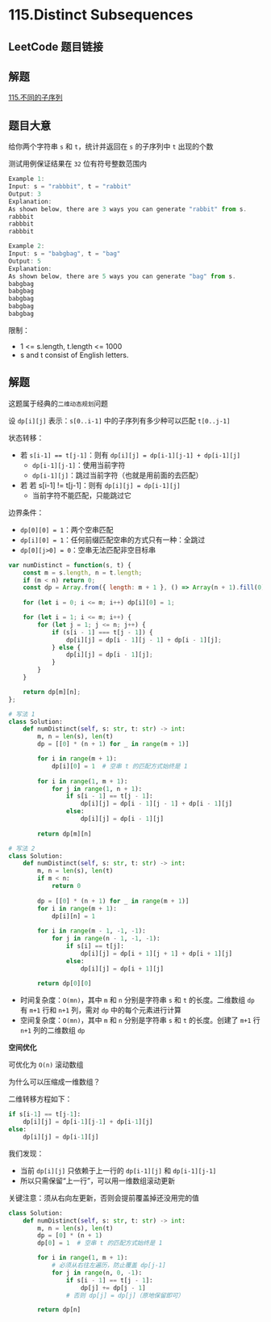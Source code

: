 # 115.Distinct Subsequences

## LeetCode 题目链接

## 解题

[115.不同的子序列](https://leetcode.cn/problems/distinct-subsequences/)

## 题目大意

给你两个字符串 `s` 和 `t`，统计并返回在 `s` 的子序列中 `t` 出现的个数

测试用例保证结果在 `32` 位有符号整数范围内

```js
Example 1:
Input: s = "rabbbit", t = "rabbit"
Output: 3
Explanation:
As shown below, there are 3 ways you can generate "rabbit" from s.
rabbbit
rabbbit
rabbbit

Example 2:
Input: s = "babgbag", t = "bag"
Output: 5
Explanation:
As shown below, there are 5 ways you can generate "bag" from s.
babgbag
babgbag
babgbag
babgbag
babgbag
```

限制：
- 1 <= s.length, t.length <= 1000
- s and t consist of English letters.

## 解题

这题属于经典的`二维动态规划`问题

设 `dp[i][j]` 表示：`s[0..i-1]` 中的子序列有多少种可以匹配 `t[0..j-1]`

状态转移：
- 若 `s[i-1] == t[j-1]`：则有 `dp[i][j] = dp[i-1][j-1] + dp[i-1][j]`
  - `dp[i-1][j-1]`：使用当前字符
  - `dp[i-1][j]`：跳过当前字符（也就是用前面的去匹配）
- 若 若 s[i-1] != t[j-1]：则有 `dp[i][j] = dp[i-1][j]`
  - 当前字符不能匹配，只能跳过它

边界条件：
- `dp[0][0] = 1`：两个空串匹配
- `dp[i][0] = 1`：任何前缀匹配空串的方式只有一种：全跳过
- `dp[0][j>0] = 0`：空串无法匹配非空目标串

```js
var numDistinct = function(s, t) {
    const m = s.length, n = t.length;
    if (m < n) return 0;
    const dp = Array.from({ length: m + 1 }, () => Array(n + 1).fill(0));
    
    for (let i = 0; i <= m; i++) dp[i][0] = 1;

    for (let i = 1; i <= m; i++) {
        for (let j = 1; j <= n; j++) {
            if (s[i - 1] === t[j - 1]) {
                dp[i][j] = dp[i - 1][j - 1] + dp[i - 1][j];
            } else {
                dp[i][j] = dp[i - 1][j];
            }
        }
    }

    return dp[m][n];
};
```
```python
# 写法 1
class Solution:
    def numDistinct(self, s: str, t: str) -> int:
        m, n = len(s), len(t)
        dp = [[0] * (n + 1) for _ in range(m + 1)]

        for i in range(m + 1):
            dp[i][0] = 1  # 空串 t 的匹配方式始终是 1
        
        for i in range(1, m + 1):
            for j in range(1, n + 1):
                if s[i - 1] == t[j - 1]:
                    dp[i][j] = dp[i - 1][j - 1] + dp[i - 1][j]
                else:
                    dp[i][j] = dp[i - 1][j]
        
        return dp[m][n]

# 写法 2
class Solution:
    def numDistinct(self, s: str, t: str) -> int:
        m, n = len(s), len(t)
        if m < n:
            return 0
        
        dp = [[0] * (n + 1) for _ in range(m + 1)]
        for i in range(m + 1):
            dp[i][n] = 1
        
        for i in range(m - 1, -1, -1):
            for j in range(n - 1, -1, -1):
                if s[i] == t[j]:
                    dp[i][j] = dp[i + 1][j + 1] + dp[i + 1][j]
                else:
                    dp[i][j] = dp[i + 1][j]
        
        return dp[0][0]
```

- 时间复杂度：`O(mn)`，其中 `m` 和 `n` 分别是字符串 `s` 和 `t` 的长度。二维数组 `dp` 有 `m+1` 行和 `n+1` 列，需对 `dp` 中的每个元素进行计算
- 空间复杂度：`O(mn)`，其中 `m` 和 `n` 分别是字符串 `s` 和 `t` 的长度。创建了 `m+1` 行 `n+1` 列的二维数组 `dp`

**空间优化**

可优化为 `O(n)` 滚动数组

为什么可以压缩成一维数组？

二维转移方程如下：

```python
if s[i-1] == t[j-1]:
    dp[i][j] = dp[i-1][j-1] + dp[i-1][j]
else:
    dp[i][j] = dp[i-1][j]
```

我们发现：
- 当前 `dp[i][j]` 只依赖于上一行的 `dp[i-1][j]` 和 `dp[i-1][j-1]`
- 所以只需保留“上一行”，可以用一维数组滚动更新

关键注意：须从右向左更新，否则会提前覆盖掉还没用完的值

```python
class Solution:
    def numDistinct(self, s: str, t: str) -> int:
        m, n = len(s), len(t)
        dp = [0] * (n + 1)
        dp[0] = 1  # 空串 t 的匹配方式始终是 1

        for i in range(1, m + 1):
            # 必须从右往左遍历，防止覆盖 dp[j-1]
            for j in range(n, 0, -1):
                if s[i - 1] == t[j - 1]:
                    dp[j] += dp[j - 1]
                # 否则 dp[j] = dp[j]（原地保留即可）

        return dp[n]
```
